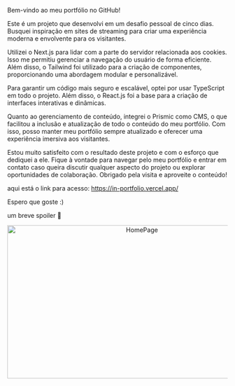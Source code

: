 Bem-vindo ao meu portfólio no GitHub!

Este é um projeto que desenvolvi em um desafio pessoal de cinco dias. Busquei inspiração em sites de streaming para criar uma experiência moderna e envolvente para os visitantes.

Utilizei o Next.js para lidar com a parte do servidor relacionada aos cookies. Isso me permitiu gerenciar a navegação do usuário de forma eficiente. Além disso, o Tailwind foi utilizado para a criação de componentes, proporcionando uma abordagem modular e personalizável.

Para garantir um código mais seguro e escalável, optei por usar TypeScript em todo o projeto. Além disso, o React.js foi a base para a criação de interfaces interativas e dinâmicas.

Quanto ao gerenciamento de conteúdo, integrei o Prismic como CMS, o que facilitou a inclusão e atualização de todo o conteúdo do meu portfólio. Com isso, posso manter meu portfólio sempre atualizado e oferecer uma experiência imersiva aos visitantes.

Estou muito satisfeito com o resultado deste projeto e com o esforço que dediquei a ele. Fique à vontade para navegar pelo meu portfólio e entrar em contato caso queira discutir qualquer aspecto do projeto ou explorar oportunidades de colaboração. Obrigado pela visita e aproveite o conteúdo!

aqui está o link para acesso: https://in-portfolio.vercel.app/

Espero que goste :)

um breve spoiler 👀

<div align="center"> 
  <img align="center" alt="HomePage" height="350" width="600" src="https://github.com/Felipe-Emanuel/my-portfolio/assets/108142146/6a524f13-0a1e-455a-93d7-79b3e135f8fb" />
</div>
